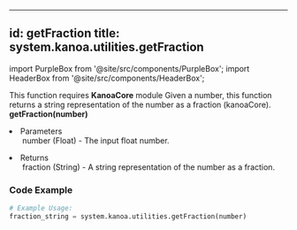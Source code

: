 
---
id: getFraction
title: system.kanoa.utilities.getFraction
---

import PurpleBox from '@site/src/components/PurpleBox';
import HeaderBox from '@site/src/components/HeaderBox';

<PurpleBox>This function requires <b>KanoaCore</b> module</PurpleBox>
<HeaderBox header="Description">Given a number, this function returns a string representation of the number as a fraction (kanoaCore).</HeaderBox>
<HeaderBox header="Syntax">
    <b>getFraction(number)</b>
    <li>Parameters <br />
        <ul>number (Float) - The input float number.</ul>
    </li>
    <li>Returns <br />
        <ul>fraction (String) - A string representation of the number as a fraction.</ul>
    </li>
</HeaderBox>

### Code Example

```python
# Example Usage:
fraction_string = system.kanoa.utilities.getFraction(number)

